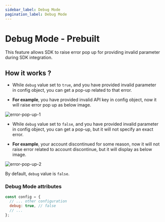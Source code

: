 ```yaml
---
sidebar_label: Debug Mode
pagination_label: Debug Mode
---
```


# Debug Mode - Prebuilt

This feature allows SDK to raise error pop up for providing invalid parameter during SDK integration.

## How it works ?

- While `debug` value set to `true`, and you have provided invalid parameter in config object, you can get a pop-up related to that error.

- **For example**, you have provided invalid API key in config object, now it will raise error pop up as below image.

![error-pop-up-1](/img/prebuilt/error-pop-up-1.png)

- While `debug` value set to `false`, and you have provided invalid parameter in config object, you can get a pop-up, but it will not specify an exact error.

- **For example**, your account discontinued for some reason, now it will not raise error related to account discontinue, but it will display as below image.

![error-pop-up-2](/img/prebuilt/error-pop-up-2.png)

By default, `debug` value is `false`.

### Debug Mode attributes

```js title="index.html"
const config = {
  // ... other configuration
  debug: true, // false
  // ...
};
```
